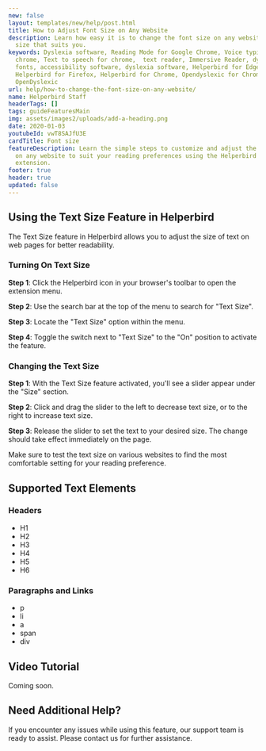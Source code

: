 ```yaml
---
new: false
layout: templates/new/help/post.html
title: How to Adjust Font Size on Any Website
description: Learn how easy it is to change the font size on any website to a
  size that suits you.
keywords: Dyslexia software, Reading Mode for Google Chrome, Voice typing for
  chrome, Text to speech for chrome,  text reader, Immersive Reader, dyslexia
  fonts, accessibility software, dyslexia software, Helperbird for Edge,
  Helperbird for Firefox, Helperbird for Chrome, Opendyslexic for Chrome,
  OpenDyslexic
url: help/how-to-change-the-font-size-on-any-website/
name: Helperbird Staff
headerTags: []
tags: guideFeaturesMain
img: assets/images2/uploads/add-a-heading.png
date: 2020-01-03
youtubeId: vwT8SAJfU3E
cardTitle: Font size
featureDescription: Learn the simple steps to customize and adjust the font size
  on any website to suit your reading preferences using the Helperbird
  extension.
footer: true
header: true
updated: false
---
```



## Using the Text Size Feature in Helperbird

The Text Size feature in Helperbird allows you to adjust the size of text on web pages for better readability.

### Turning On Text Size

**Step 1**: Click the Helperbird icon in your browser's toolbar to open the extension menu.

**Step 2**: Use the search bar at the top of the menu to search for "Text Size".

**Step 3**: Locate the "Text Size" option within the menu.

**Step 4**: Toggle the switch next to "Text Size" to the "On" position to activate the feature.

### Changing the Text Size

**Step 1**: With the Text Size feature activated, you'll see a slider appear under the "Size" section.

**Step 2**: Click and drag the slider to the left to decrease text size, or to the right to increase text size.

**Step 3**: Release the slider to set the text to your desired size. The change should take effect immediately on the page.

Make sure to test the text size on various websites to find the most comfortable setting for your reading preference.


## Supported Text Elements

### Headers

- H1
- H2
- H3
- H4
- H5
- H6

### Paragraphs and Links

- p
- li
- a
- span
- div

## Video Tutorial

Coming soon.

## Need Additional Help?

If you encounter any issues while using this feature, our support team is ready to assist. Please contact us for further assistance.
